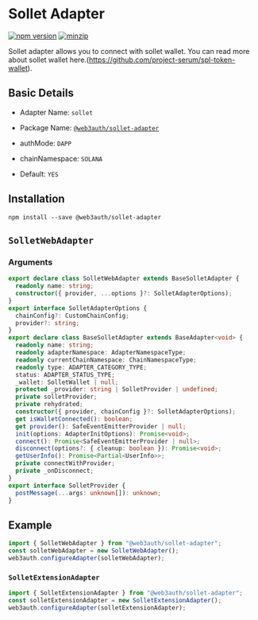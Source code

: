 # Sollet Adapter

[![npm version](https://img.shields.io/npm/v/@web3auth/sollet-adapter?label=%22%22)](https://www.npmjs.com/package/@web3auth/sollet-adapter/v/latest)
[![minzip](https://img.shields.io/bundlephobia/minzip/@web3auth/sollet-adapter?label=%22%22)](https://bundlephobia.com/result?p=@web3auth/sollet-adapter@latest)

Sollet adapter allows you to connect with sollet wallet. You can read more about sollet wallet
here.(https://github.com/project-serum/spl-token-wallet).

## Basic Details

- Adapter Name: `sollet`

- Package Name: [`@web3auth/sollet-adapter`](https://web3auth.io/docs/sdk/web/adapters/sollet)

- authMode: `DAPP`

- chainNamespace: `SOLANA`

- Default: `YES`

## Installation

```shell
npm install --save @web3auth/sollet-adapter
```

## `SolletWebAdapter`

### Arguments

```ts
export declare class SolletWebAdapter extends BaseSolletAdapter {
  readonly name: string;
  constructor({ provider, ...options }?: SolletAdapterOptions);
}
export interface SolletAdapterOptions {
  chainConfig?: CustomChainConfig;
  provider?: string;
}
export declare class BaseSolletAdapter extends BaseAdapter<void> {
  readonly name: string;
  readonly adapterNamespace: AdapterNamespaceType;
  readonly currentChainNamespace: ChainNamespaceType;
  readonly type: ADAPTER_CATEGORY_TYPE;
  status: ADAPTER_STATUS_TYPE;
  _wallet: SolletWallet | null;
  protected _provider: string | SolletProvider | undefined;
  private solletProvider;
  private rehydrated;
  constructor({ provider, chainConfig }?: SolletAdapterOptions);
  get isWalletConnected(): boolean;
  get provider(): SafeEventEmitterProvider | null;
  init(options: AdapterInitOptions): Promise<void>;
  connect(): Promise<SafeEventEmitterProvider | null>;
  disconnect(options?: { cleanup: boolean }): Promise<void>;
  getUserInfo(): Promise<Partial<UserInfo>>;
  private connectWithProvider;
  private _onDisconnect;
}
export interface SolletProvider {
  postMessage(...args: unknown[]): unknown;
}
```

## Example

```ts
import { SolletWebAdapter } from "@web3auth/sollet-adapter";
const solletWebAdapter = new SolletWebAdapter();
web3auth.configureAdapter(solletWebAdapter);
```

### `SolletExtensionAdapter`

```ts
import { SolletExtensionAdapter } from "@web3auth/sollet-adapter";
const solletExtensionAdapter = new SolletExtensionAdapter();
web3auth.configureAdapter(solletExtensionAdapter);
```